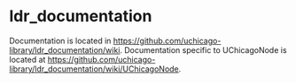 # ldr_documentation
Documentation is located in https://github.com/uchicago-library/ldr_documentation/wiki. Documentation specific to UChicagoNode is located at https://github.com/uchicago-library/ldr_documentation/wiki/UChicagoNode.
